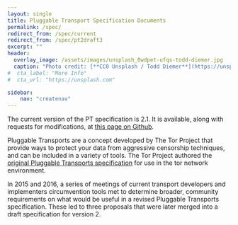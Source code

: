 ```yaml
---
layout: single
title: Pluggable Transport Specification Documents
permalink: /spec/
redirect_from: /spec/current
redirect_from: /spec/pt2draft3
excerpt: ""
header:
  overlay_image: /assets/images/unsplash_0wdpet-ufqs-todd-diemer.jpg
  caption: "Photo credit: [**CC0 Unsplash / Todd Diemer**](https://unsplash.com/@todd_diemer)"
#  cta_label: "More Info"
#  cta_url: "https://unsplash.com"

sidebar:
    nav: "createnav"
---
```



The current version of the PT specification is 2.1. It is available, along with requests for modifications, at [this page on Github](https://github.com/Pluggable-Transports/Pluggable-Transports-spec).

Pluggable Transports are a concept developed by The Tor Project that provide ways to protect your data from aggressive censorship techniques, and can be included in a variety of tools. The Tor Project authored the [original Pluggable Transports specification](https://gitweb.torproject.org/torspec.git/tree/pt-spec.txt) for use in the tor network environment.

In 2015 and 2016, a series of meetings of current transport developers and implementers circumvention tools met to determine broader, community requirements on what would be useful in a revised Pluggable Transports specification. These led to three proposals that were later merged into a draft specification for version 2.
